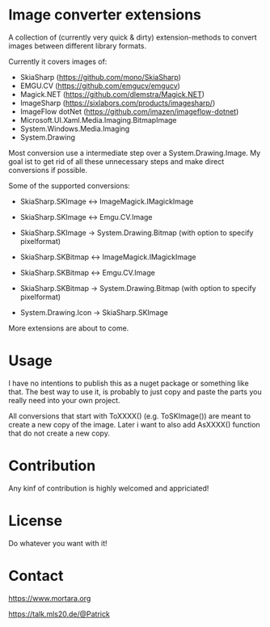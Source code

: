# Image converter extensions
 
A collection of (currently very quick & dirty) extension-methods to convert images between different library formats. 

Currently it covers images of: 
- SkiaSharp (https://github.com/mono/SkiaSharp)
- EMGU.CV (https://github.com/emgucv/emgucv)
- Magick.NET (https://github.com/dlemstra/Magick.NET)
- ImageSharp (https://sixlabors.com/products/imagesharp/)
- ImageFlow dotNet (https://github.com/imazen/imageflow-dotnet)
- Microsoft.UI.Xaml.Media.Imaging.BitmapImage
- System.Windows.Media.Imaging
- System.Drawing

Most conversion use a intermediate step over a System.Drawing.Image. My goal ist to get rid
of all these unnecessary steps and make direct conversions if possible.

Some of the supported conversions:

 - SkiaSharp.SKImage <-> ImageMagick.IMagickImage
 - SkiaSharp.SKImage <-> Emgu.CV.Image
 - SkiaSharp.SKImage -> System.Drawing.Bitmap (with option to specify pixelformat)

 - SkiaSharp.SKBitmap <-> ImageMagick.IMagickImage
 - SkiaSharp.SKBitmap <-> Emgu.CV.Image
 - SkiaSharp.SKBitmap -> System.Drawing.Bitmap (with option to specify pixelformat)

 - System.Drawing.Icon -> SkiaSharp.SKImage

More extensions are about to come.

# Usage

I have no intentions to publish this as a nuget package or something like that. The best way to use it,
is probably to just copy and paste the parts you really need into your own project.

All conversions that start with ToXXXX() (e.g. ToSKImage()) are meant to create a new copy of the image.
Later i want to also add AsXXXX() function that do not create a new copy.

# Contribution

Any kinf of contribution is highly welcomed and appriciated!

# License

Do whatever you want with it!

# Contact

https://www.mortara.org

https://talk.mls20.de/@Patrick
